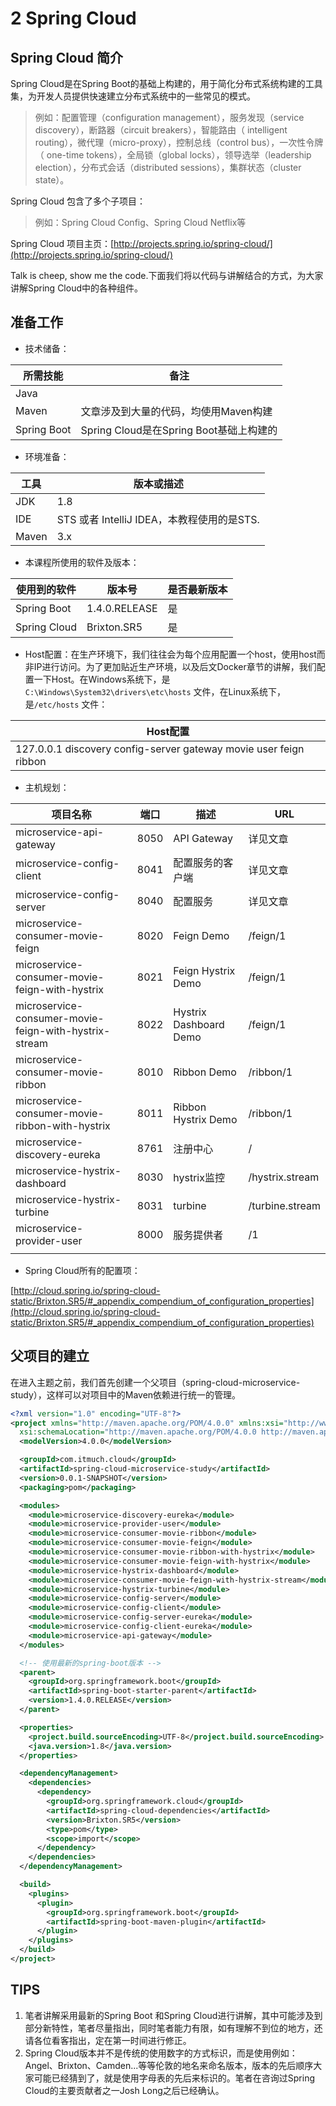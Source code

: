 # 2 Spring Cloud

## Spring Cloud 简介

Spring Cloud是在Spring Boot的基础上构建的，用于简化分布式系统构建的工具集，为开发人员提供快速建立分布式系统中的一些常见的模式。

>  例如：配置管理（configuration management），服务发现（service discovery），断路器（circuit breakers），智能路由（ intelligent routing），微代理（micro-proxy），控制总线（control bus），一次性令牌（ one-time tokens），全局锁（global locks），领导选举（leadership election），分布式会话（distributed sessions），集群状态（cluster state）。

Spring Cloud 包含了多个子项目：

> 例如：Spring Cloud Config、Spring Cloud Netflix等

Spring Cloud 项目主页：[http://projects.spring.io/spring-cloud/](http://projects.spring.io/spring-cloud/)



 Talk is cheep, show me the code.下面我们将以代码与讲解结合的方式，为大家讲解Spring Cloud中的各种组件。





## 准备工作

* 技术储备：

| 所需技能        | 备注                              |
| ----------- | ------------------------------- |
| Java        |                                 |
| Maven       | 文章涉及到大量的代码，均使用Maven构建           |
| Spring Boot | Spring Cloud是在Spring Boot基础上构建的 |

* 环境准备：

| 工具    | 版本或描述                            |
| ----- | -------------------------------- |
| JDK   | 1.8                              |
| IDE   | STS 或者 IntelliJ IDEA，本教程使用的是STS. |
| Maven | 3.x                              |

* 本课程所使用的软件及版本：

| 使用到的软件       | 版本号           | 是否最新版本 |
| ------------ | ------------- | ------ |
| Spring Boot  | 1.4.0.RELEASE | 是      |
| Spring Cloud | Brixton.SR5   | 是      |

* Host配置：在生产环境下，我们往往会为每个应用配置一个host，使用host而非IP进行访问。为了更加贴近生产环境，以及后文Docker章节的讲解，我们配置一下Host。在Windows系统下，是`C:\Windows\System32\drivers\etc\hosts` 文件，在Linux系统下，是`/etc/hosts` 文件：

| Host配置                                   |
| ---------------------------------------- |
| 127.0.0.1 discovery config-server gateway movie user feign ribbon |

* 主机规划：

| 项目名称                                     | 端口   | 描述                     | URL             |
| ---------------------------------------- | ---- | ---------------------- | --------------- |
| microservice-api-gateway                 | 8050 | API Gateway            | 详见文章            |
| microservice-config-client               | 8041 | 配置服务的客户端               | 详见文章            |
| microservice-config-server               | 8040 | 配置服务                   | 详见文章            |
| microservice-consumer-movie-feign        | 8020 | Feign Demo             | /feign/1        |
| microservice-consumer-movie-feign-with-hystrix | 8021 | Feign Hystrix Demo     | /feign/1        |
| microservice-consumer-movie-feign-with-hystrix-stream | 8022 | Hystrix Dashboard Demo | /feign/1        |
| microservice-consumer-movie-ribbon       | 8010 | Ribbon Demo            | /ribbon/1       |
| microservice-consumer-movie-ribbon-with-hystrix | 8011 | Ribbon Hystrix Demo    | /ribbon/1       |
| microservice-discovery-eureka            | 8761 | 注册中心                   | /               |
| microservice-hystrix-dashboard           | 8030 | hystrix监控              | /hystrix.stream |
| microservice-hystrix-turbine             | 8031 | turbine                | /turbine.stream |
| microservice-provider-user               | 8000 | 服务提供者                  | /1              |
|                                          |      |                        |                 |



* Spring Cloud所有的配置项：

[http://cloud.spring.io/spring-cloud-static/Brixton.SR5/#_appendix_compendium_of_configuration_properties](http://cloud.spring.io/spring-cloud-static/Brixton.SR5/#_appendix_compendium_of_configuration_properties)





## 父项目的建立

在进入主题之前，我们首先创建一个父项目（spring-cloud-microservice-study），这样可以对项目中的Maven依赖进行统一的管理。

```xml
<?xml version="1.0" encoding="UTF-8"?>
<project xmlns="http://maven.apache.org/POM/4.0.0" xmlns:xsi="http://www.w3.org/2001/XMLSchema-instance"
  xsi:schemaLocation="http://maven.apache.org/POM/4.0.0 http://maven.apache.org/xsd/maven-4.0.0.xsd">
  <modelVersion>4.0.0</modelVersion>

  <groupId>com.itmuch.cloud</groupId>
  <artifactId>spring-cloud-microservice-study</artifactId>
  <version>0.0.1-SNAPSHOT</version>
  <packaging>pom</packaging>

  <modules>
    <module>microservice-discovery-eureka</module>
    <module>microservice-provider-user</module>
    <module>microservice-consumer-movie-ribbon</module>
    <module>microservice-consumer-movie-feign</module>
    <module>microservice-consumer-movie-ribbon-with-hystrix</module>
    <module>microservice-consumer-movie-feign-with-hystrix</module>
    <module>microservice-hystrix-dashboard</module>
    <module>microservice-consumer-movie-feign-with-hystrix-stream</module>
    <module>microservice-hystrix-turbine</module>
    <module>microservice-config-server</module>
    <module>microservice-config-client</module>
    <module>microservice-config-server-eureka</module>
    <module>microservice-config-client-eureka</module>
    <module>microservice-api-gateway</module>
  </modules>

  <!-- 使用最新的spring-boot版本 -->
  <parent>
    <groupId>org.springframework.boot</groupId>
    <artifactId>spring-boot-starter-parent</artifactId>
    <version>1.4.0.RELEASE</version>
  </parent>

  <properties>
    <project.build.sourceEncoding>UTF-8</project.build.sourceEncoding>
    <java.version>1.8</java.version>
  </properties>

  <dependencyManagement>
    <dependencies>
      <dependency>
        <groupId>org.springframework.cloud</groupId>
        <artifactId>spring-cloud-dependencies</artifactId>
        <version>Brixton.SR5</version>
        <type>pom</type>
        <scope>import</scope>
      </dependency>
    </dependencies>
  </dependencyManagement>

  <build>
    <plugins>
      <plugin>
        <groupId>org.springframework.boot</groupId>
        <artifactId>spring-boot-maven-plugin</artifactId>
      </plugin>
    </plugins>
  </build>
</project>

```





## TIPS

1. 笔者讲解采用最新的Spring Boot 和Spring Cloud进行讲解，其中可能涉及到部分新特性，笔者尽量指出，同时笔者能力有限，如有理解不到位的地方，还请各位看客指出，定在第一时间进行修正。
2. Spring Cloud版本并不是传统的使用数字的方式标识，而是使用例如：Angel、Brixton、Camden...等等伦敦的地名来命名版本，版本的先后顺序大家可能已经猜到了，就是使用字母表的先后来标识的。笔者在咨询过Spring Cloud的主要贡献者之一Josh Long之后已经确认。